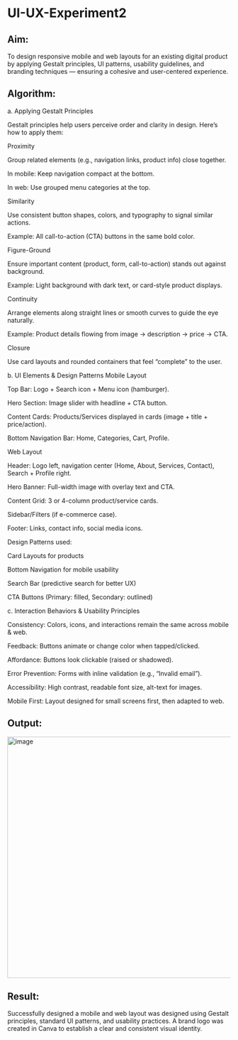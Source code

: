 # UI-UX-Experiment2

## Aim:
To design responsive mobile and web layouts for an existing digital product by applying Gestalt principles, UI patterns, usability guidelines, and branding techniques — ensuring a cohesive and user-centered experience.

## Algorithm:
a. Applying Gestalt Principles

Gestalt principles help users perceive order and clarity in design. Here’s how to apply them:

Proximity

Group related elements (e.g., navigation links, product info) close together.

In mobile: Keep navigation compact at the bottom.

In web: Use grouped menu categories at the top.

Similarity

Use consistent button shapes, colors, and typography to signal similar actions.

Example: All call-to-action (CTA) buttons in the same bold color.

Figure-Ground

Ensure important content (product, form, call-to-action) stands out against background.

Example: Light background with dark text, or card-style product displays.

Continuity

Arrange elements along straight lines or smooth curves to guide the eye naturally.

Example: Product details flowing from image → description → price → CTA.

Closure

Use card layouts and rounded containers that feel “complete” to the user.

b. UI Elements & Design Patterns
Mobile Layout

Top Bar: Logo + Search icon + Menu icon (hamburger).

Hero Section: Image slider with headline + CTA button.

Content Cards: Products/Services displayed in cards (image + title + price/action).

Bottom Navigation Bar: Home, Categories, Cart, Profile.

Web Layout

Header: Logo left, navigation center (Home, About, Services, Contact), Search + Profile right.

Hero Banner: Full-width image with overlay text and CTA.

Content Grid: 3 or 4-column product/service cards.

Sidebar/Filters (if e-commerce case).

Footer: Links, contact info, social media icons.

Design Patterns used:

Card Layouts for products

Bottom Navigation for mobile usability

Search Bar (predictive search for better UX)

CTA Buttons (Primary: filled, Secondary: outlined)

c. Interaction Behaviors & Usability Principles

Consistency: Colors, icons, and interactions remain the same across mobile & web.

Feedback: Buttons animate or change color when tapped/clicked.

Affordance: Buttons look clickable (raised or shadowed).

Error Prevention: Forms with inline validation (e.g., “Invalid email”).

Accessibility: High contrast, readable font size, alt-text for images.

Mobile First: Layout designed for small screens first, then adapted to web.

## Output:
<img width="542" height="543" alt="image" src="https://github.com/user-attachments/assets/f9e6c516-2fff-4a31-8a4b-abe5000c4bb3" />


## Result:
Successfully designed a mobile and web layout was designed using Gestalt principles, standard UI patterns, and usability practices. A brand logo was created in Canva to establish a clear and consistent visual identity.
